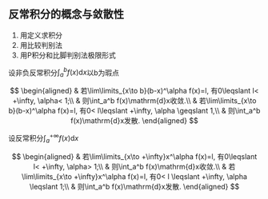 ## 反常积分的概念与敛散性

1. 用定义求积分
2. 用比较判别法
3. 用P积分和比脚判别法极限形式

设非负反常积分$\int_{a}^b f(x)\mathrm{d}x$以b为瑕点

$$
\begin{aligned}
 & 若\lim\limits_{x\to b}(b-x)^\alpha f(x)=l, 有0\leqslant l< +\infty, \alpha< 1;\\
 & 则\int_a^b f(x)\mathrm{d}x收敛.\\
 & 若\lim\limits_{x\to b}(b-x)^\alpha f(x)=l, 有0< l\leqslant +\infty, \alpha \geqslant 1,\\
 & 则\int_a^b f(x)\mathrm{d}x发散.
\end{aligned}
$$

设反常积分$\int_{a}^{+\infty} f(x)\mathrm{d}x$

$$
\begin{aligned}
 & 若\lim\limits_{x\to +\infty}x^\alpha f(x)=l, 有0\leqslant l< +\infty, \alpha> 1;\\
 & 则\int_a^b f(x)\mathrm{d}x收敛.\\
 & 若\lim\limits_{x\to +\infty}x^\alpha f(x)=l, 有0< l \leqslant +\infty, \alpha \leqslant 1;\\
 & 则\int_a^b f(x)\mathrm{d}x发散.
\end{aligned}
$$

